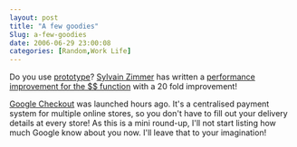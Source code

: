 ```yaml
---
layout: post
title: "A few goodies"
Slug: a-few-goodies
date: 2006-06-29 23:00:08
categories: [Random,Work Life]
---
```

Do you use [prototype](http://prototype.conio.net/)? [Sylvain Zimmer](http://www.sylvainzimmer.com/) has written a [performance improvement for the $$ function](http://www.sylvainzimmer.com/index.php/archives/2006/06/25/speeding-up-prototypes-selector/) with a 20 fold improvement!

[Google Checkout](http://checkout.google.com/) was launched hours ago. It's a centralised payment system for multiple online stores, so you don't have to fill out your delivery details at every store! As this is a mini round-up, I'll not start listing how much Google know about you now. I'll leave that to your imagination!
